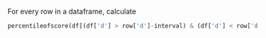 For every row in a dataframe, calculate
```python
percentileofscore(df[(df['d'] > row['d']-interval) & (df['d'] < row['d']+interval)], row['a'])
```
